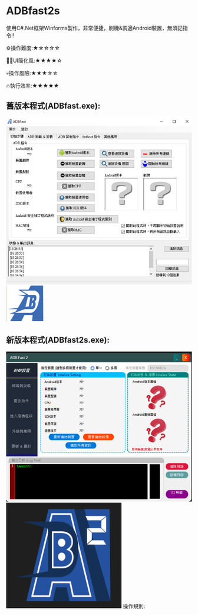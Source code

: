 # ADBfast2s
使用C#.Net框架Winforms製作，非常便捷，刷機&調適Android裝置，無須記指令!!

⚙️操作難度:★☆☆☆☆

🏳️‍🌈UI簡化風:★★★★☆

💀操作風險:★★★☆☆

🔥執行效率:★★★★★

## 舊版本程式(ADBfast.exe):
![shot_1](https://github.com/s104425108/ADBfast2/blob/main/old_ver_picA.png)
![shot_1](https://github.com/s104425108/ADBfast2/blob/main/ico_1.png)
## 新版本程式(ADBfast2s.exe):
![shot_1](https://github.com/s104425108/ADBfast2/blob/main/new_ver_picA.png)
![shot_1](https://github.com/s104425108/ADBfast2/blob/main/ico_2.png)
操作規則:

